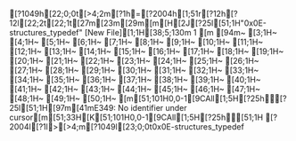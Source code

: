 [?1049h[22;0;0t[>4;2m[?1h=[?2004h[1;51r[?12h[?12l[22;2t[22;1t[27m[23m[29m[m[H[2J[?25l[51;1H"0x0E-structures_typedef" [New File][1;1H[38;5;130m  1 [m
[94m~                                                                                                                     [3;1H~                                                                                                                     [4;1H~                                                                                                                     [5;1H~                                                                                                                     [6;1H~                                                                                                                     [7;1H~                                                                                                                     [8;1H~                                                                                                                     [9;1H~                                                                                                                     [10;1H~                                                                                                                     [11;1H~                                                                                                                     [12;1H~                                                                                                                     [13;1H~                                                                                                                     [14;1H~                                                                                                                     [15;1H~                                                                                                                     [16;1H~                                                                                                                     [17;1H~                                                                                                                     [18;1H~                                                                                                                     [19;1H~                                                                                                                     [20;1H~                                                                                                                     [21;1H~                                                                                                                     [22;1H~                                                                                                                     [23;1H~                                                                                                                     [24;1H~                                                                                                                     [25;1H~                                                                                                                     [26;1H~                                                                                                                     [27;1H~                                                                                                                     [28;1H~                                                                                                                     [29;1H~                                                                                                                     [30;1H~                                                                                                                     [31;1H~                                                                                                                     [32;1H~                                                                                                                     [33;1H~                                                                                                                     [34;1H~                                                                                                                     [35;1H~                                                                                                                     [36;1H~                                                                                                                     [37;1H~                                                                                                                     [38;1H~                                                                                                                     [39;1H~                                                                                                                     [40;1H~                                                                                                                     [41;1H~                                                                                                                     [42;1H~                                                                                                                     [43;1H~                                                                                                                     [44;1H~                                                                                                                     [45;1H~                                                                                                                     [46;1H~                                                                                                                     [47;1H~                                                                                                                     [48;1H~                                                                                                                     [49;1H~                                                                                                                     [50;1H~                                                                                                                     [m[51;101H0,0-1[9CAll[1;5H[?25h[?25l[51;1H[97m[41mE349: No identifier under cursor[m[51;33H[K[51;101H0,0-1[9CAll[1;5H[?25h[51;1H
[?2004l[?1l>[>4;m[?1049l[23;0;0t0x0E-structures_typedef
